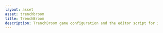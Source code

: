 ```yaml
---
layout: asset
asset: trenchbroom
title: TrenchBroom
description: TrenchBroom game configuration and the editor script for importing. Design your level with TrenchBroom and import it to Defold as the collection.
---
```

